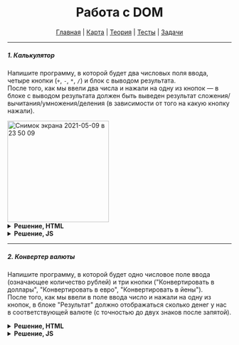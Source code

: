 <div align="center">

# Работа с DOM

[Главная](https://github.com/dollaween/junior-roadmap/)
|
[Карта](/roadmap/README.md)
|
[Теория](/theory/README.md)
|
[Тесты](/tests/README.md)
|
[Задачи](/tasks/README.md)

</div>

---

##### 1. Калькулятор

Напишите программу, в которой будет два числовых поля ввода, четыре кнопки (`+`, `-`, `*`, `/`) и блок с выводом результата.  
После того, как мы ввели два числа и нажали на одну из кнопок — в блоке с выводом результата должен быть выведен результат сложения/вычитания/умножения/деления (в зависимости от того на какую кнопку нажали).

<img width="228" alt="Снимок экрана 2021-05-09 в 23 50 09" src="https://user-images.githubusercontent.com/48933270/117586529-64510300-b121-11eb-9d99-5b54447ed453.png">

<details><summary><b>Решение, HTML</b></summary>
<p>

```html
<div>
  <input type="number" id="input1" value="0">
  <input type="number" id="input2" value="0">
  <button id="buttonSum">+</button>
  <button id="buttonSub">-</button>
  <button id="buttonMult">*</button>
  <button id="buttonDiv">/</button>
  <div>Результат: <span id="output">0</span></div>
</div>
```

</p>
</details>

<details><summary><b>Решение, JS</b></summary>
<p>

```js
const input1 = document.getElementById('input1')
const input2 = document.getElementById('input2')
const buttonSum = document.getElementById('buttonSum')
const buttonSub = document.getElementById('buttonSub')
const buttonMult = document.getElementById('buttonMult')
const buttonDiv = document.getElementById('buttonDiv')
const output = document.getElementById('output')

function getInputNumbers() {
  const num1 = input1.valueAsNumber || 0
  const num2 = input2.valueAsNumber || 0
  return [num1, num2]
}

function sum() {
  const [num1, num2] = getInputNumbers()
  output.innerHTML = num1 + num2
}

function sub() {
  const [num1, num2] = getInputNumbers()
  output.innerHTML = num1 - num2
}

function mult() {
  const [num1, num2] = getInputNumbers()
  output.innerHTML = num1 * num2
}

function div() {
  const [num1, num2] = getInputNumbers()
  output.innerHTML = num1 / num2
}

buttonSum.addEventListener('click', sum)
buttonSub.addEventListener('click', sub)
buttonMult.addEventListener('click', mult)
buttonDiv.addEventListener('click', div)
```

</p>
</details>

---

##### 2. Конвертер валюты

Напишите программу, в которой будет одно числовое поле ввода (означающее количество рублей) и три кнопки ("Конвертировать в доллары", "Конвертировать в евро", "Конвертировать в йены").  
После того, как мы ввели в поле ввода число и нажали на одну из кнопок, в блоке "Результат" должно отображаться сколько денег у нас в соответствующей валюте (с точностью до двух знаков после запятой).



<details><summary><b>Решение, HTML</b></summary>
<p>

```html
<input type="number" id="input" value="0">
<button id="buttonDol">Конвертировать в доллары</button>
<button id="buttonEur">Конверировать в евро</button>
<button id="buttonYen">Конвертировать в йены</button>
<div class="output-wrapper">Результат: <span id="output">0</span></div>
```

</p>
</details>

<details><summary><b>Решение, JS</b></summary>
<p>

```js
const input = document.getElementById('input')
const buttonDol = document.getElementById('buttonDol')
const buttonEur = document.getElementById('buttonEur')
const buttonYen = document.getElementById('buttonYen')
const output = document.getElementById('output')

function convertToDollar() {
  const dollar = 77
  const rubles = input.valueAsNumber || 0
  output.innerHTML = (rubles / dollar).toFixed(2)
}

function convertToEuro() {
  const euro = 90
  const rubles = input.valueAsNumber || 0
  output.innerHTML = (rubles / euro).toFixed(2)
}

function convertToYen() {
  const yen = 0.7
  const rubles = input.valueAsNumber || 0
  output.innerHTML = (rubles / yen).toFixed(2)
}

buttonDol.addEventListener('click', convertToDollar)
buttonEur.addEventListener('click', convertToEuro)
buttonYen.addEventListener('click', convertToYen)

```

</p>
</details>
